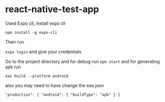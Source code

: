 # react-native-test-app

Used Expo cli, install expo cli

`npm install -g expo-cli`

Then run

`expo login` and give your credentials

Go to the project directory and for debug run `npm start` and for generating apk run 

`eas build --platform android` 

also you may need to have change the eas.json

`"production": {
      "android": {
        "buildType": "apk"
      }
    }
    `
